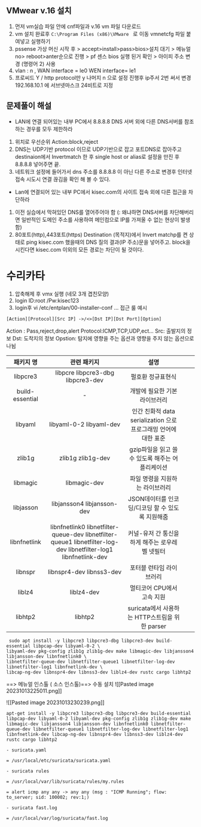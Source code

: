 ## VMwear v.16 설치 
1. 먼저 vm실습 파일 안에 cnf파일과 v.16 vm 파일 다운로드 
2. vm 설치 완료후 ```C:\Program Files (x86)\VMware ```
	로 이동 vmnetcfg 파일 붙여넣고 실행하기 
3. pssense 가상 머신 시작 후 > accept>install>pass>bios>설치 대기 > 메뉴얼 no> reboot>anter순으로 진행 > pf 센스 bios 실행 된거 확인 > 아이피 주소 변경 (명령어 2) 사용 
4. vlan : n , WAN interface = le0  WEN interface= le1
5. 프로씨드 Y / http protocol만 y 나머지 n 으로 설정 진행후 ip주서 2번 써서 변경 192.168.10.1 에 서브넷마스크 24비트로 지정
## 문제풀이 해설
- LAN에 연결 되어있는 내부 PC에서 8.8.8.8 DNS 서버 외에 다른 DNS서버를 참조하는 경우를 모두 제한하라
1. 위치로 우선순위 Action:block,reject 
2. DNS는 UDP기반 protocol 이므로 UDP기반으로 잡고 포트DNS로 잡아주고 destinaion에서 Invertmatch 한 후 single host or alias로 설정을 만진 후 8.8.8.8 넣어주면 끝. 
3. 네트워크 설정에 들어가서 dns 주소를 8.8.8.8 이 아닌 다른 주소로 변경후 인터넷 접속 시도시 연결 끊김을 확인 해 볼 수 있다.
-  Lan에 연결되어 있는 내부 PC에서 kisec.com의 사이트 접속 외에 다른 접근을 차단하라
1. 이전 실습에서 막혀있던 DNS를 열어주어야 함 (: 왜냐하면 DNS서버를 차단해버리면 
	일반적인 도메인 주소를 사용하여 메인컴으로 IP를 가져올 수 없는 현상이 발생함)
2. 80포트(http),443포트(https) Destination (목적지)에서 Invert matchp를 켠 상태로 ping kisec.com 했을때의 DNS 질의 결과(IP 주소)문을 넣어주고. block을 시킨다면 kisec.com 이외의 모든 경로는 차단이 될 것이다.

# 수리카타 
1. 압축해제 후 vmx 실행 (네모 3개 겹친모양)
2. login ID:root /Pw:kisec123
3. login후 vi /etc/entplan/00-installer-conf ... 접근 
룰 예시 

``` 
[Action][Protocol][Src IP] ->/<>[Dst IP][Dst Port][Option]
```
Action : Pass,reject,drop,alert
Protocol:ICMP,TCP,UDP,ect...
Src: 출발지의 정보
Dst: 도착지의 정보
Opstion: 탐지에 영향을 주는 옵션과 영향을 주지 않는 옵션으로 나뉨

|    패키지 명    |                                                    관련 패키지                                                   |                               설명                              |   |   |
|:---------------:|:----------------------------------------------------------------------------------------------------------------:|:---------------------------------------------------------------:|---|---|
|     libpcre3    |                                         libpcre libpcre3-dbg libpcre3-dev                                        |                        펄호환 정규표현식                        |   |   |
| build-essential |                                                         -                                                        |                  개발에 필요한 기본 라이브러리                  |   |   |
|     libyaml     |                                              libyaml-0-2 libyaml-dev                                             | 인간 친화적 data serialization 으로 프로그래밍 언어에 대한 표준 |   |   |
|      zlib1g     |                                                 zlib1g zlib1g-dev                                                |         gzip파일을 읽고 쓸 수 있도록 해주는 어플리케이션        |   |   |
|     libmagic    |                                                   libmagic-dev                                                   |                 파일 명령을 지원하는 라이브러리                 |   |   |
|    libjasson    |                                            libjansson4 libjansson-dev                                            |         JSON데이터를 인코딩/디코딩 할 수 있도록 지원해줌        |   |   |
|   libnfnetlink  | libnfnetlink0 libnetfilter-queue-dev libnetfilter-queue1 libnetfilter-log-dev libnetfilter-log1 libnfnetlink-dev |         커널-유저 간 통신을 하게 해주는 로우레벨 넷필터         |   |   |
|     libnspr     |                                             libnspr4-dev  libnss3-dev                                            |                     포터블 런타임 라이브러리                    |   |   |
|      liblz4     |                                                    liblz4-dev                                                    |                    멀티코어 CPU에서 고속 지원                   |   |   |
|     libhtp2     |                                                      libhtp2                                                     |          suricata에서 사용하는 HTTP스트림을 위한 parser         |   |   |
```
 sudo apt install -y libpcre3 libpcre3-dbg libpcre3-dev build-essential libpcap-dev libyaml-0-2 \
libyaml-dev pkg-config zlib1g zlib1g-dev make libmagic-dev libjansson4 libjansson-dev libnfnetlink0 \
libnetfilter-queue-dev libnetfilter-queue1 libnetfilter-log-dev libnetfilter-log1 libnfnetlink-dev \
libcap-ng-dev libnspr4-dev libnss3-dev liblz4-dev rustc cargo libhtp2
```

==> 메뉴얼 인스톨 ( 소스 인스톨)==> 수동 설치
![[Pasted image 20231013225011.png]]

![[Pasted image 20231013230239.png]]
``` 
apt-get install -y libpcre3 libpcre3-dbg libpcre3-dev build-essential libpcap-dev libyaml-0-2 libyaml-dev pkg-config zlib1g zlib1g-dev make libmagic-dev libjansson4 libjansson-dev libnfnetlink0 libnetfilter-queue-dev libnetfilter-queue1 libnetfilter-log-dev libnetfilter-log1 libnfnetlink-dev libcap-ng-dev libnspr4-dev libnss3-dev liblz4-dev rustc cargo libhtp2
```

```
- suricata.yaml

= /usr/local/etc/suricata/suricata.yaml

- suricata rules

= /usr/local/var/lib/suricata/rules/my.rules

= alert icmp any any -> any any (msg : "ICMP Running"; flow: to_server; sid: 100002; rev:1;)

- suricata fast.log

= /usr/local/var/log/suricata/fast.log
```


